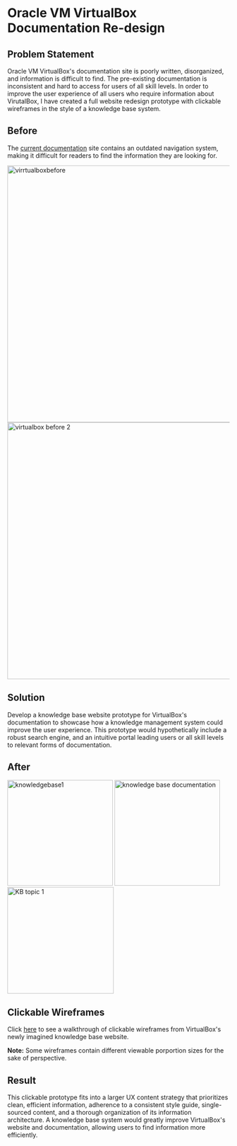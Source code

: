 # Oracle VM VirtualBox Documentation Re-design

## Problem Statement 

Oracle VM VirtualBox's documentation site is poorly written, disorganized, and information is difficult to find. The pre-existing documentation is inconsistent and hard to access for users of all skill levels. In order to improve the user experience of all users who require information about VirutalBox, I have created a full website redesign prototype with clickable wireframes in the style of a knowledge base system.

## Before
The [current documentation](https://www.virtualbox.org/manual/) site contains an outdated navigation system, making it difficult for readers to find the information they are looking for.

<img width="581" alt="virrtualboxbefore" src="https://github.com/bieniaragwen/technicalwritingportfolio/assets/152110486/1117ae5b-4355-49ed-bb59-85b131b60b9d">
<img width="581" alt="virtualbox before 2" src="https://github.com/bieniaragwen/technicalwritingportfolio/assets/152110486/fedb246e-d32f-438a-874c-1ea7757fccc2">


## Solution 

Develop a knowledge base website prototype for VirtualBox's documentation to showcase how a knowledge management system could improve the user experience. This prototype would hypothetically include a robust search engine, and an intuitive portal leading users or all skill levels to relevant forms of documentation. 


## After

<img width="239" alt="knowledgebase1" src="https://github.com/bieniaragwen/technicalwritingportfolio/assets/152110486/b82fcec5-0d68-4dfe-babd-7371b91e243d">
<img width="239" alt="knowledge base documentation" src="https://github.com/bieniaragwen/technicalwritingportfolio/assets/152110486/c400ae11-9be4-4c7c-9792-3b74fb8cfc50">
<img width="241" alt="KB topic 1" src="https://github.com/bieniaragwen/technicalwritingportfolio/assets/152110486/58c6c219-fbce-444c-a535-6af4e42c45d3">



## Clickable Wireframes
Click [here](https://xd.adobe.com/view/16edc068-d9ec-4343-af68-c946730e171e-43be/) to see a walkthrough of clickable wireframes from VirtualBox's newly imagined knowledge base website. 

**Note:** Some wireframes contain different viewable porportion sizes for the sake of perspective.

## Result

This clickable prototype fits into a larger UX content strategy that prioritizes clean, efficient information, adherence to a consistent style guide, single-sourced content, and a thorough organization of its information architecture. A knowledge base system would greatly improve VirtualBox's website and documentation, allowing users to find information more efficiently. 
